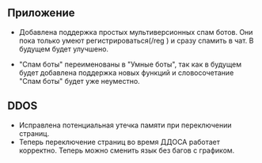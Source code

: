 ## Приложение
 - Добавлена поддержка простых мультиверсионных спам ботов. Они пока только умеют регистрироваться(/reg <pass> <confirm pass>) и сразу спамить в чат. В будущем будет улучшено.

 - "Спам боты" переименованы в "Умные боты", так как в будущем будет добавлена поддержка новых функций и словосочетание "Спам боты" будет уже неуместно.

## DDOS
 - Исправлена потенциальная утечка памяти при переключении страниц.
 - Теперь переключение страниц во время ДДОСА работает корректно. Теперь можно сменить язык без багов с графиком. 